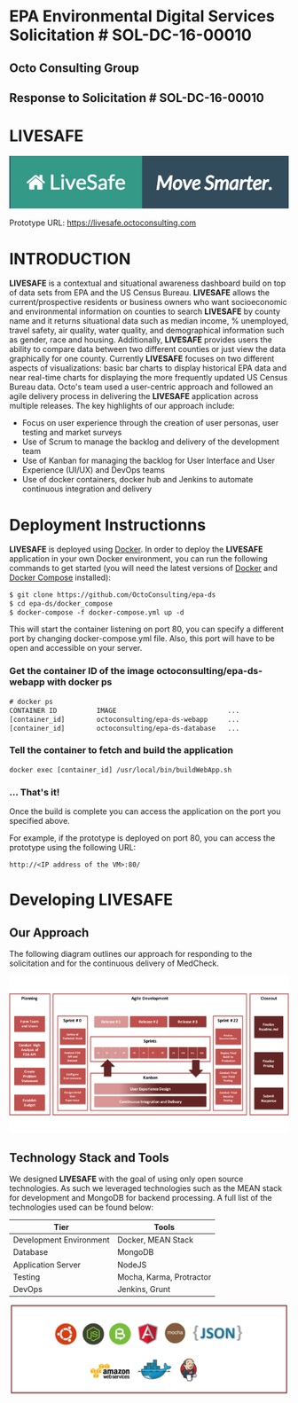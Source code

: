 # EPA Environmental Digital Services Solicitation # SOL-DC-16-00010 #
## Octo Consulting Group ##
## Response to Solicitation # SOL-DC-16-00010 ##

LIVESAFE
========

<p align="center">
  <img src="https://github.com/OctoConsulting/epa-ds/blob/master/Docs/livesafe-logo-tagline.jpg">
</p>

Prototype URL:
<https://livesafe.octoconsulting.com>

# INTRODUCTION #

**LIVESAFE** is a contextual and  situational awareness dashboard build on top of data sets from EPA and the US Census Bureau.  **LIVESAFE** allows the current/prospective residents or business owners who want socioeconomic and environmental information on counties to search **LIVESAFE** by county name and it returns situational data such as median income, % unemployed, travel safety, air quality, water quality, and demographical information such as gender, race and housing.  Additionally, **LIVESAFE** provides users the ability to compare data between two different counties or just view the data graphically for one county. Currently **LIVESAFE** focuses on two different aspects of visualizations: basic bar charts to display historical EPA data and near real-time charts for displaying the more frequently updated US Census Bureau data.  Octo's team used a user-centric approach and followed an agile delivery process in delivering the **LIVESAFE** application across multiple releases. The key highlights of our approach include:
*	Focus on user experience through the creation of user personas, user testing and market surveys
*	Use of Scrum to manage the backlog and delivery of the development team
*	Use of Kanban for managing the backlog for User Interface and User Experience (UI/UX) and DevOps teams
*	Use of docker containers, docker hub and Jenkins to automate continuous integration and delivery

# Deployment Instructionns #

**LIVESAFE** is deployed using [Docker](http://docker.com). In order to deploy the **LIVESAFE** application in your own Docker environment, you can run the following commands to get started (you will need the latest versions of [Docker](https://docs.docker.com/engine/installation/) and [Docker Compose](https://docs.docker.com/compose/) installed):

	$ git clone https://github.com/OctoConsulting/epa-ds
	$ cd epa-ds/docker_compose
	$ docker-compose -f docker-compose.yml up -d
	
This will start the container listening on port 80, you can specify a different port by changing docker-compose.yml file. Also, this port will have to be open and accessible on your server.

### Get the container ID of the image octoconsulting/epa-ds-webapp with docker ps ###
	# docker ps
	CONTAINER ID          IMAGE                      	   ...
	[container_id]        octoconsulting/epa-ds-webapp     ...
	[container_id]        octoconsulting/epa-ds-database   ...

### Tell the container to fetch and build the application ###
	docker exec [container_id] /usr/local/bin/buildWebApp.sh

### ... That's it! ###
Once the build is complete you can access the application on the port you specified above.

For example, if the prototype is deployed on port 80, you can access the prototype using the following URL:

	http://<IP address of the VM>:80/

# Developing LIVESAFE #

## Our Approach ##
The following diagram outlines our approach for responding to the solicitation and for the continuous delivery of MedCheck.

![Image of LIVESAFE](https://github.com/OctoConsulting/epa-ds/blob/master/Docs/UI/Graphic%20Resources/approach.png?raw=true)

## Technology Stack and Tools #
We designed **LIVESAFE** with the goal of using only open source technologies.  As such we leveraged technologies such as the MEAN stack for development and MongoDB for backend processing.  A full list of the technologies used can be found below:

Tier | Tools |
--- | --- |
Development Environment | Docker, MEAN Stack |
Database | MongoDB |
Application Server | NodeJS |
Testing | Mocha, Karma, Protractor |
DevOps | Jenkins, Grunt |

![Image of Technologies](https://github.com/OctoConsulting/epa-ds/blob/master/Docs/UI/Graphic%20Resources/techstack.png?raw=true)